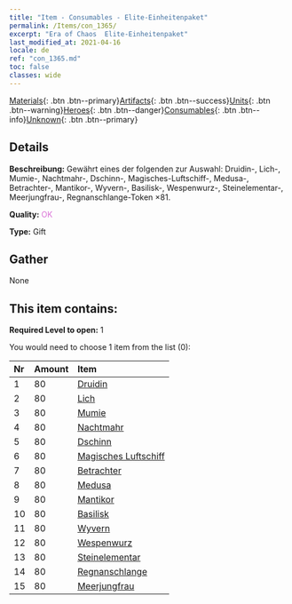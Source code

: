 ```yaml
---
title: "Item - Consumables - Elite-Einheitenpaket"
permalink: /Items/con_1365/
excerpt: "Era of Chaos  Elite-Einheitenpaket"
last_modified_at: 2021-04-16
locale: de
ref: "con_1365.md"
toc: false
classes: wide
---
```

 [Materials](/de/Items/){: .btn .btn--primary}[Artifacts](/de/Items/Artifacts/){: .btn .btn--success}[Units](/de/Items/Units/){: .btn .btn--warning}[Heroes](/de/Items/Heroes/){: .btn .btn--danger}[Consumables](/de/Items/Consumables/){: .btn .btn--info}[Unknown](/de/Items/Unknown/){: .btn .btn--primary}

## Details
 **Beschreibung:** Gewährt eines der folgenden zur Auswahl: Druidin-, Lich-, Mumie-, Nachtmahr-, Dschinn-, Magisches-Luftschiff-, Medusa-, Betrachter-, Mantikor-, Wyvern-, Basilisk-, Wespenwurz-, Steinelementar-, Meerjungfrau-, Regnanschlange-Token ×81.

 **Quality:** <span style="color: #DA70D6">OK</span>

 **Type:** Gift

## Gather

  None

## This item contains:

 **Required Level to open:** 1

 You would need to choose 1 item from the list (0):

  | Nr | Amount |     Item    |
  |:---|:-------|:------------|
  | 1 | 80 | [Druidin](/de/Items/unt_206/) |  | 
  | 2 | 80 | [Lich](/de/Items/unt_212/) |  | 
  | 3 | 80 | [Mumie](/de/Items/unt_215/) |  | 
  | 4 | 80 | [Nachtmahr](/de/Items/unt_233/) |  | 
  | 5 | 80 | [Dschinn](/de/Items/unt_239/) |  | 
  | 6 | 80 | [Magisches Luftschiff](/de/Items/unt_242/) |  | 
  | 7 | 80 | [Betrachter](/de/Items/unt_246/) |  | 
  | 8 | 80 | [Medusa](/de/Items/unt_247/) |  | 
  | 9 | 80 | [Mantikor](/de/Items/unt_249/) |  | 
  | 10 | 80 | [Basilisk](/de/Items/unt_256/) |  | 
  | 11 | 80 | [Wyvern](/de/Items/unt_258/) |  | 
  | 12 | 80 | [Wespenwurz](/de/Items/unt_260/) |  | 
  | 13 | 80 | [Steinelementar](/de/Items/unt_266/) |  | 
  | 14 | 80 | [Regnanschlange](/de/Items/unt_276/) |  | 
  | 15 | 80 | [Meerjungfrau](/de/Items/unt_277/) |  | 
